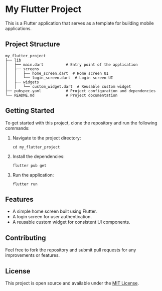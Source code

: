 # My Flutter Project

This is a Flutter application that serves as a template for building mobile applications. 

## Project Structure

```
my_flutter_project
├── lib
│   ├── main.dart          # Entry point of the application
│   ├── screens
│   │   ├── home_screen.dart  # Home screen UI
│   │   └── login_screen.dart  # Login screen UI
│   ├── widgets
│   │   └── custom_widget.dart  # Reusable custom widget
├── pubspec.yaml           # Project configuration and dependencies
└── README.md              # Project documentation
```

## Getting Started

To get started with this project, clone the repository and run the following commands:

1. Navigate to the project directory:
   ```
   cd my_flutter_project
   ```

2. Install the dependencies:
   ```
   flutter pub get
   ```

3. Run the application:
   ```
   flutter run
   ```

## Features

- A simple home screen built using Flutter.
- A login screen for user authentication.
- A reusable custom widget for consistent UI components.

## Contributing

Feel free to fork the repository and submit pull requests for any improvements or features. 

## License

This project is open source and available under the [MIT License](LICENSE).